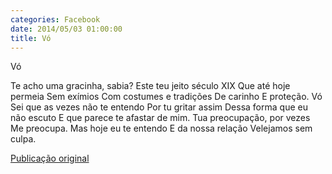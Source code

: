 ```yaml
---
categories: Facebook
date: 2014/05/03 01:00:00
title: Vó
---
```


Vó 

Te acho uma gracinha, sabia? 
Este teu jeito século XIX 
Que até hoje permeia 
Sem exímios
Com costumes e tradições
De carinho 
E proteção. 
Vó
Sei que as vezes não te entendo 
Por tu gritar assim 
Dessa forma que eu não escuto 
E que parece te afastar de mim. 
Tua preocupação, por vezes
Me preocupa. 
Mas hoje eu te entendo 
E da nossa relação 
Velejamos sem culpa.

[Publicação original](https://www.facebook.com/permalink.php?story_fbid=1419083855028645&id=1418031755133855)
